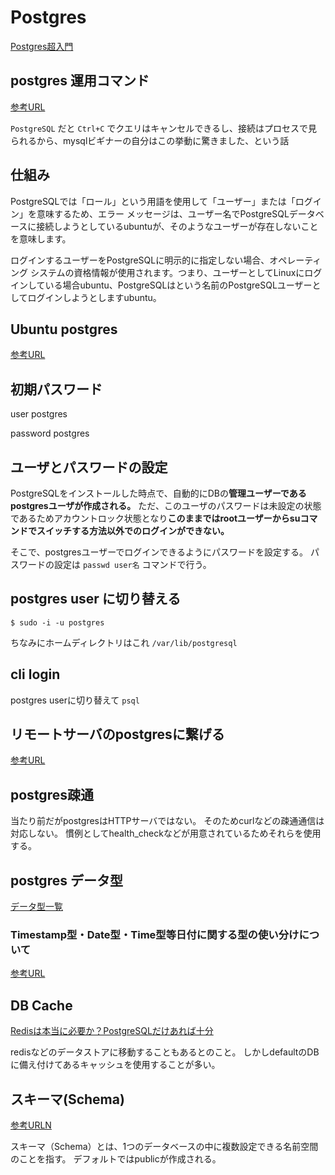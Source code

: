 # Postgres

[Postgres超入門](https://lets.postgresql.jp/)

## postgres 運用コマンド

[参考URL](https://amg-solution.jp/blog/23077#h2_1)

`PostgreSQL` だと `Ctrl+C` でクエリはキャンセルできるし、接続はプロセスで見られるから、mysqlビギナーの自分はこの挙動に驚きました、という話

## 仕組み

PostgreSQLでは「ロール」という用語を使用して「ユーザー」または「ログイン」を意味するため、エラー メッセージは、ユーザー名でPostgreSQLデータベースに接続しようとしているubuntuが、そのようなユーザーが存在しないことを意味します。

ログインするユーザーをPostgreSQLに明示的に指定しない場合、オペレーティング システムの資格情報が使用されます。つまり、ユーザーとしてLinuxにログインしている場合ubuntu、PostgreSQLはという名前のPostgreSQLユーザーとしてログインしようとしますubuntu。


## Ubuntu postgres

[参考URL](https://qiita.com/sibakenY/items/407b721ad1bd0975bd00)

## 初期パスワード

user
postgres

password
postgres

## ユーザとパスワードの設定

PostgreSQLをインストールした時点で、自動的にDBの**管理ユーザーであるpostgresユーザが作成される。**
ただ、このユーザのパスワードは未設定の状態であるためアカウントロック状態となり**このままではrootユーザーからsuコマンドでスイッチする方法以外でのログインができない。**

そこで、postgresユーザーでログインできるようにパスワードを設定する。
パスワードの設定は `passwd user名` コマンドで行う。

## postgres user に切り替える

`$ sudo -i -u postgres`

ちなみにホームディレクトリはこれ `/var/lib/postgresql`

## cli login

postgres userに切り替えて `psql`

## リモートサーバのpostgresに繋げる

[参考URL](https://qiita.com/ume-san/items/6417390507fc3c710c54)

## postgres疎通

当たり前だがpostgresはHTTPサーバではない。
そのためcurlなどの疎通通信は対応しない。
慣例としてhealth_checkなどが用意されているためそれらを使用する。

## postgres データ型

[データ型一覧](https://plus-info-tech.com/postgresql-typelist)

### Timestamp型・Date型・Time型等日付に関する型の使い分けについて

[参考URL](https://ja.stackoverflow.com/questions/27969/timestamp%E5%9E%8B-date%E5%9E%8B-time%E5%9E%8B%E7%AD%89%E6%97%A5%E4%BB%98%E3%81%AB%E9%96%A2%E3%81%99%E3%82%8B%E5%9E%8B%E3%81%AE%E4%BD%BF%E3%81%84%E5%88%86%E3%81%91%E3%81%AB%E3%81%A4%E3%81%84%E3%81%A6)

## DB Cache

[Redisは本当に必要か？PostgreSQLだけあれば十分](https://itnews.org/news_contents/redis-postgresql)

redisなどのデータストアに移動することもあるとのこと。
しかしdefaultのDBに備え付けてあるキャッシュを使用することが多い。

## スキーマ(Schema)

[参考URLN](https://tech.pscsrv.co.jp/2021/08/02/%E3%80%90postgresql%E3%80%91postgresql%E3%81%AE%E3%82%B9%E3%82%AD%E3%83%BC%E3%83%9E%EF%BC%88schema%EF%BC%89%E3%81%AB%E3%81%A4%E3%81%84%E3%81%A6/)

スキーマ（Schema）とは、1つのデータベースの中に複数設定できる名前空間のことを指す。
デフォルトではpublicが作成される。
